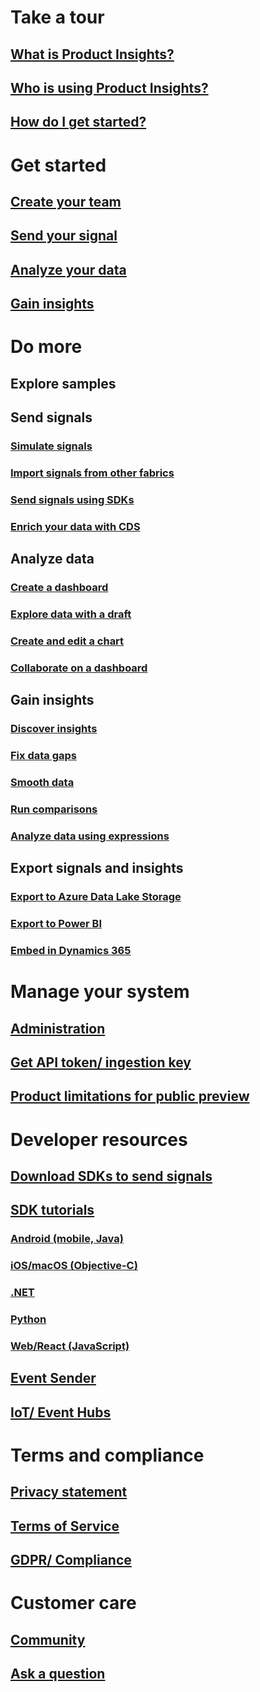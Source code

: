 # Take a tour
## [What is Product Insights?](xref:developers/quick-starts/what-is)
## [Who is using Product Insights?](xref:developers/quick-starts/who-uses)
## [How do I get started?](xref:developers/quick-starts/how-to-get-started)

# Get started
## [Create your team](xref:developers/quick-starts/create-a-team)
## [Send your signal](xref:developers/quick-starts/1_view-signals)
## [Analyze your data](xref:developers/tutorials/create-dashboard)
## [Gain insights](xref:developers/quick-starts/3_get-insights)

# Do more

## Explore samples

## Send signals
### [Simulate signals](xref:developers/tutorials/create-sample-signals)
### [Import signals from other fabrics](xref:developers/tutorials/import-signals)
### [Send signals using SDKs](xref:developers/tutorials/send-additional-signals)
### [Enrich your data with CDS](xref:developers/tutorials/enrichment)

## Analyze data
### [Create a dashboard](xref:developers/tutorials/create-dashboard)
### [Explore data with a draft](xref:developers/tutorials/exploredraft)
### [Create and edit a chart](xref:developers/tutorials/editchart)
### [Collaborate on a dashboard](xref:developers/tutorials/collaborate)


## Gain insights
### [Discover insights](xref:developers/tutorials/insights-discover)
### [Fix data gaps](xref:developers/tutorials/insights-fix-data-gaps)
### [Smooth data](xref:developers/tutorials/insights-smooth-data)
### [Run comparisons](xref:developers/tutorials/insights-run-comparisons)
### [Analyze data using expressions](xref:developers/tutorials/expressions)

## Export signals and insights
### [Export to Azure Data Lake Storage](xref:developers/tutorials/ADLS-Export)
### [Export to Power BI](xref:developers/tutorials/exportpowerbi)
### [Embed in Dynamics 365](xref:developers/tutorials/embed)


# Manage your system
## [Administration](xref:developers/dev-resources/manage-teams)
## [Get API token/ ingestion key](xref:developers/downloads/api-token)
## [Product limitations for public preview](xref:developers/tutorials/product-preview-limitations)

# Developer resources
## [Download SDKs to send signals](xref:developers/dev-resources/index)
## [SDK tutorials](xref:developers/downloads/tutorials/index)
### [Android (mobile, Java)](xref:developers/downloads/android-java)
### [iOS/macOS (Objective-C)](xref:developers/downloads/ios-objc)
### [.NET](xref:developers/downloads/dotnet)
### [Python](xref:developers/downloads/python)
### [Web/React (JavaScript)](xref:developers/downloads/js)
## [Event Sender](xref:developers/downloads/ingest)
## [IoT/ Event Hubs](xref:developers/downloads/event-iot-hub)

# Terms and compliance
## [Privacy statement](xref:developers/articles/privacy-statement)
## [Terms of Service](xref:developers/articles/terms-of-service)
## [GDPR/ Compliance](xref:developers/articles/compliance)


# Customer care
## [Community](https://community.dynamics.com/365/product-insights/)
## [Ask a question](https://community.dynamics.com/365/product-insights/f/dynamics-365-product-insights-forum)
